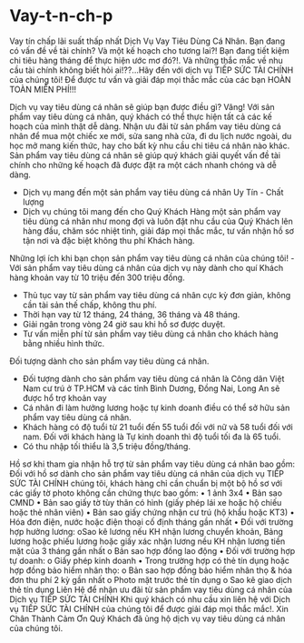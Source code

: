 Vay-t-n-ch-p
============

Vay tín chấp lãi suất thấp nhất
Dịch Vụ Vay Tiêu Dùng Cá Nhân.
Bạn đang có vấn đề về tài chính?
Và một kế hoạch cho tương lai?!
Bạn đang tiết kiệm chi tiêu hàng tháng để thực hiện ước mơ đó?!.
Và những thắc mắc về nhu cầu tài chính không biết hỏi ai!??...Hãy đến với dịch vụ TIẾP SỨC TÀI CHÍNH của chúng tôi! Để được tư vấn và giải đáp mọi thắc mắc của các bạn HOÀN TOÀN MIỄN PHÍ!!!

Dịch vụ vay tiêu dùng cá nhân sẽ giúp bạn được điều gì?
Vâng! Với sản phẩm vay tiêu dùng cá nhân, quý khách có thể thực hiện tất cả các kế hoạch của mình thật dễ dàng. Nhận ưu đãi từ sản phẩm vay tiêu dùng cá nhân để mua một chiếc xe mới, sửa sang nhà cửa, đi du lịch nước ngoài, du học mở mang kiến thức, hay cho bất kỳ nhu cầu chi tiêu cá nhân nào khác. Sản phẩm vay tiêu dùng cá nhân sẽ giúp quý khách giải quyết vấn đề tài chính cho những kế hoạch đã được đặt ra một cách nhanh chóng và dễ dàng.
- Dịch vụ mang đến một sản phẩm vay tiêu dùng cá nhân Uy Tín - Chất lượng
- Dịch vụ chúng tôi mang đến cho Quý Khách Hàng một sản phẩm vay tiêu dùng cá nhân như mong đợi và luôn đặt nhu cầu của Quý Khách lên hàng đầu, chăm sóc nhiệt tình, giải đáp mọi thắc mắc, tư vấn nhận hồ sơ tận nơi và đặc biệt không thu phí Khách hàng.

Những lợi ích khi bạn chọn sản phẩm vay tiêu dùng cá nhân của chúng tôi!
-Với sản phẩm vay tiêu dùng cá nhân của dịch vụ này dành cho quí Khách hàng khoản vay từ 10 triệu đến 300 triệu đồng.
- Thủ tục vay từ sản phẩm vay tiêu dùng cá nhân cực kỳ đơn giản, không cần tài sản thế chấp, không thu phí.
- Thời hạn vay từ 12 tháng, 24 tháng, 36 tháng và 48 tháng.
- Giải ngân trong vòng 24 giờ sau khi hồ sơ được duyệt. 
- Tư vấn miễn phí từ sản phẩm vay tiêu dùng cá nhân cho khách hàng bằng nhiều hình thức.

Đối tượng dành cho sản phẩm vay tiêu dùng cá nhân.
- Đối tượng dành cho sản phẩm vay tiêu dùng cá nhân là Công dân Việt Nam cư trú ở TP.HCM và các tỉnh Bình Dương, Đồng Nai, Long An sẽ được hổ trợ khoản vay
- Cá nhân đi làm hưởng lương hoặc tự kinh doanh điều có thể sở hữu sản phẩm vay tiêu dùng cá nhân.
- Khách hàng có độ tuổi từ 21 tuổi đến 55 tuổi đối với nữ và 58 tuổi đối với nam. Đối với khách hàng là Tự kinh doanh thì độ tuổi tối đa là 65 tuổi.
- Có thu nhập tối thiểu là 3,5 triệu đồng/tháng.

Hồ sơ khi tham gia nhận hỗ trợ từ sản phẩm vay tiêu dùng cá nhân bao gồm:
Đối với hồ sơ dành cho sản phẩm vay tiêu dùng cá nhân của dịch vụ TIẾP SỨC TÀI CHÍNH chúng tôi, khách hàng chỉ cần chuẩn bị một bộ hồ sơ với các giấy tờ photo không cần chứng thực bao gồm:
• 1 ảnh 3x4 
• Bản sao CMND 
• Bản sao giấy tờ tùy thân có hình (giấy phép lái xe hoặc hộ chiếu hoặc thẻ nhân viên) 
• Bản sao giấy chứng nhận cư trú (hộ khẩu hoặc KT3) 
• Hóa đơn điện, nước hoặc điện thoại cố định tháng gần nhất 
• Đối với trường hợp hưởng lương: 
oSao kê lương nếu KH nhận lương chuyển khoản, Bảng lương hoặc phiếu lương hoặc giấy xác nhận lương nều KH nhận lương tiền mặt của 3 tháng gần nhất
o Bản sao hợp đồng lao động
• Đối với trường hợp tự doanh: 
o Giấy phép kinh doanh 
• Trong trường hợp có thẻ tín dụng hoặc hợp đồng bảo hiểm nhân thọ: 
o Bản sao hợp đồng bảo hiểm nhân thọ & hóa đơn thu phí 2 kỳ gần nhất
o Photo mặt trước thẻ tín dụng
o Sao kê giao dịch thẻ tín dụng
Liên Hệ để nhận ưu đãi từ sản phẩm vay tiêu dùng cá nhân của Dịch vụ TIẾP SỨC TÀI CHÍNH 
Khi quý khách có nhu cầu xin liên hệ với Dịch vụ TIẾP SỨC TÀI CHÍNH của chúng tôi để được giải đáp mọi thắc mắc!. Xin Chân Thành Cảm Ơn Quý Khách đã ủng hộ dịch vụ vay tiêu dùng cá nhân của chúng tôi.
